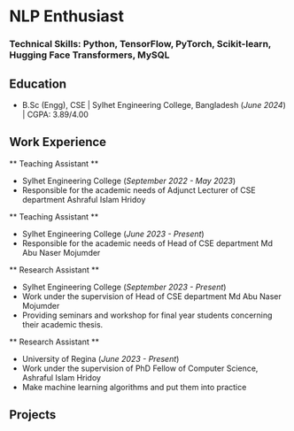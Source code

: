 # NLP Enthusiast

### Technical Skills: Python, TensorFlow, PyTorch, Scikit-learn, Hugging Face Transformers, MySQL

## Education
- B.Sc (Engg), CSE | Sylhet Engineering College, Bangladesh (_June 2024_) | CGPA: 3.89/4.00

## Work Experience

** Teaching Assistant **
- Sylhet Engineering College (_September 2022 - May 2023_)
- Responsible for the academic needs of Adjunct Lecturer of CSE department Ashraful Islam Hridoy

** Teaching Assistant **
- Sylhet Engineering College (_June 2023 - Present_)
- Responsible for the academic needs of Head of CSE department Md Abu Naser Mojumder

** Research Assistant **
- Sylhet Engineering College (_September 2023 - Present_)
- Work under the supervision of Head of CSE department Md Abu Naser Mojumder
- Providing seminars and workshop for final year students concerning their academic thesis.

** Research Assistant **
- University of Regina (_June 2023 - Present_)
- Work under the supervision of PhD Fellow of Computer Science, Ashraful Islam Hridoy
- Make machine learning algorithms and put them into practice

## Projects



